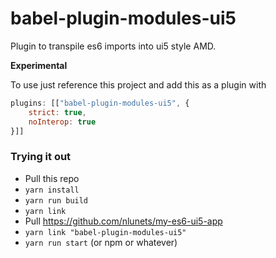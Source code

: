 # babel-plugin-modules-ui5

Plugin to transpile es6 imports into ui5 style AMD.

**Experimental**

To use just reference this project and add this as a plugin with

```js
plugins: [["babel-plugin-modules-ui5", {
    strict: true,
    noInterop: true
}]]
```

### Trying it out

- Pull this repo
- `yarn install`
- `yarn run build`
- `yarn link`
- Pull https://github.com/nlunets/my-es6-ui5-app
- `yarn link "babel-plugin-modules-ui5"`
- `yarn run start` (or npm or whatever)